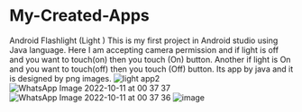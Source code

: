 # My-Created-Apps
Android Flashlight
(Light )
This is my first project in Android studio using Java language. 
Here I am accepting camera permission and if light is off and you want to touch(on) then you touch (On) button. Another if light is On and you want to touch(off) then you touch (Off) button. Its app by java and it is designed by png images.
![light app2](https://user-images.githubusercontent.com/104758273/194941560-9e3b60c9-4579-43fd-a997-dd8b5e74dbc2.jpg)
![WhatsApp Image 2022-10-11 at 00 37 37](https://user-images.githubusercontent.com/104758273/194941629-d8108fe7-99d0-4466-92ce-d3e55967832f.jpg)
![WhatsApp Image 2022-10-11 at 00 37 36](https://user-images.githubusercontent.com/104758273/194941747-31f9cdf3-c3cd-43ea-9f65-33a23b0825d9.jpg)
![image](https://user-images.githubusercontent.com/104758273/222916112-e5068248-0ae0-4760-84e2-6af40b232b94.png)

